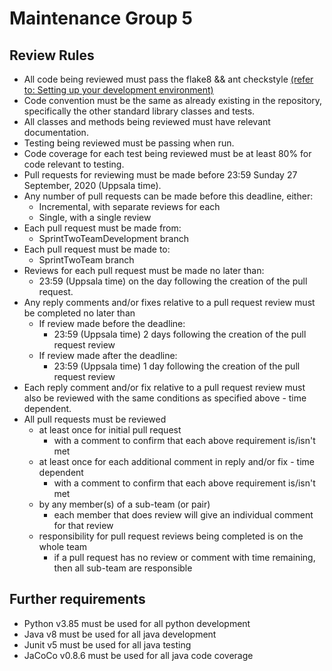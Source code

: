 # Maintenance Group 5

## Review Rules

* All code being reviewed must pass the flake8 && ant checkstyle [(refer to: Setting up your development environment)](https://voc.readthedocs.io/en/latest/how-to/development-env.html)
* Code convention must be the same as already existing in the repository, specifically the other standard library classes and tests.
* All classes and methods being reviewed must have relevant documentation.
* Testing being reviewed must be passing when run.
* Code coverage for each test being reviewed must be at least 80% for code relevant to testing.
* Pull requests for reviewing must be made before 23:59 Sunday 27 September, 2020 (Uppsala time).
* Any number of pull requests can be made before this deadline, either:
    * Incremental, with separate reviews for each
    * Single, with a single review
* Each pull request must be made from:
    * SprintTwoTeam<team number>Development branch 
* Each pull request must be made to:
    * SprintTwoTeam<team number> branch
* Reviews for each pull request must be made no later than:
    * 23:59 (Uppsala time) on the day following the creation of the pull request.
* Any reply comments and/or fixes relative to a pull request review must be completed no later than 
    * If review made before the deadline: 
        * 23:59 (Uppsala time) 2 days following the creation of the pull request review
    * If review made after the deadline:
        * 23:59 (Uppsala time) 1 day following the creation of the pull request review
* Each reply comment and/or fix relative to a pull request review must also be reviewed with the same conditions as specified above - time dependent.
* All pull requests must be reviewed
    * at least once for initial pull request
        * with a comment to confirm that each above requirement is/isn't met
    * at least once for each additional comment in reply and/or fix - time dependent
        * with a comment to confirm that each above requirement is/isn't met
    * by any member(s) of a sub-team (or pair)
        * each member that does review will give an individual comment for that review
    * responsibility for pull request reviews being completed is on the whole team
        * if a pull request has no review or comment with time remaining, then all sub-team are responsible

## Further requirements

* Python v3.85 must be used for all python development
* Java v8 must be used for all java development
* Junit v5 must be used for all java testing
* JaCoCo v0.8.6 must be used for all java code coverage
